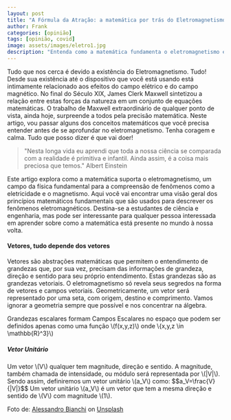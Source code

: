 ```yaml
---
layout: post
title: "A Fórmula da Atração: a matemática por trás do Eletromagnetismo"
author: Frank
categories: [opinião]
tags: [opinião, covid]
image: assets/images/eletro1.jpg
description: "Entenda como a matemática fundamenta o eletromagnetismo e suas aplicações práticas em um artigo acadêmico destinado a estudantes de ciência e engenharia."
---
```


<p> Tudo que nos cerca é devido a existência do Eletromagnetismo. Tudo! Desde sua existência até o dispositivo que você está usando está intimamente relacionado aos efeitos do campo elétrico e do campo magnético. No final do Século XIX, James Clerk Maxwell sintetizou a relação entre estas forças da natureza em um conjunto de equações matemáticas. O trabalho de Maxwell extraordinário de qualquer ponto de vista, ainda hoje, surpreende a todos pela precisão matemática. Neste artigo, vou passar alguns dos conceitos matemáticos que você precisa entender antes de se aprofundar no eletromagnetismo. Tenha coragem e calma. Tudo que posso dizer é que vai doer!</p>

<blockquote>"Nesta longa vida eu aprendi que toda a nossa ciência se comparada com a realidade é primitiva e infantil. Ainda assim, é a coisa mais preciosa que temos." Albert Einstein</blockquote>

<p>Este artigo explora como a matemática suporta o eletromagnetismo, um campo da física fundamental para a compreensão de fenômenos como a eletricidade e o magnetismo. Aqui você vai encontrar uma visão geral dos princípios matemáticos fundamentais que são usados para descrever os fenômenos eletromagnéticos. Destina-se a estudantes de ciência e engenharia, mas pode ser interessante para qualquer pessoa interessada em aprender sobre como a matemática está presente no mundo à nossa volta.</p>

<h4>Vetores, tudo depende dos vetores</h4>

<p>Vetores são abstrações matemáticas que permitem o entendimento de grandezas que, por sua vez, precisam das informações de grandeza, direção e sentido para seu próprio entendimento. Estas grandezas são as grandezas vetoriais. O eletromagnetismo só revela seus segredos na forma de vetores e campos vetoriais. Geometricamente, um vetor será representado por uma seta, com origem, destino e comprimento. Vamos ignorar a geometria sempre que possível e nos concentrar na álgebra.</p>

<p>Grandezas escalares formam Campos Escalares no espaço que podem ser definidos apenas como uma função \(f(x,y,z)\) onde \{x,y,z \in \mathbb{R}^3}\)</p>

<h5>Vetor Unitário</h5>
<p>Um vetor \(V\) qualquer tem magnitude, direção e sentido. A magnitude, também chamada de intensidade, ou módulo será representada por \(|V|\). Sendo assim, definiremos um vetor unitário \(a_V\) como:
$$a_V=\frac{V}{|V|}$$
Um vetor unitário \(a_V\) é um vetor que tem a mesma direção e sentido de \(V\) com magnitude \(1\).
</p>

<p></p>

<span>Foto de: <a href="https://unsplash.com/pt-br/fotografias/_kdTyfnUFAc">Alessandro Bianchi</a> on <a href="https://unsplash.com/s/photos/covid?utm_source=unsplash&amp;utm_medium=referral&amp;utm_content=creditCopyText">Unsplash</a></span>
